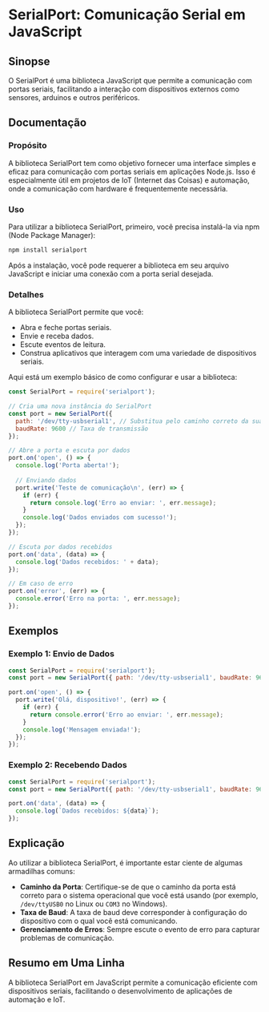 <!--
Meta Description: # SerialPort: Comunicação Serial em JavaScript ## Sinopse O SerialPort é uma biblioteca JavaScript que permite a comunicação com portas seriais, facil...
Meta Keywords: serialport, port, com, dados, biblioteca
-->

# SerialPort: Comunicação Serial em JavaScript

## Sinopse
O SerialPort é uma biblioteca JavaScript que permite a comunicação com portas seriais, facilitando a interação com dispositivos externos como sensores, arduinos e outros periféricos.

## Documentação

### Propósito
A biblioteca SerialPort tem como objetivo fornecer uma interface simples e eficaz para comunicação com portas seriais em aplicações Node.js. Isso é especialmente útil em projetos de IoT (Internet das Coisas) e automação, onde a comunicação com hardware é frequentemente necessária.

### Uso
Para utilizar a biblioteca SerialPort, primeiro, você precisa instalá-la via npm (Node Package Manager):

```bash
npm install serialport
```

Após a instalação, você pode requerer a biblioteca em seu arquivo JavaScript e iniciar uma conexão com a porta serial desejada.

### Detalhes
A biblioteca SerialPort permite que você:
- Abra e feche portas seriais.
- Envie e receba dados.
- Escute eventos de leitura.
- Construa aplicativos que interagem com uma variedade de dispositivos seriais.

Aqui está um exemplo básico de como configurar e usar a biblioteca:

```javascript
const SerialPort = require('serialport');

// Cria uma nova instância do SerialPort
const port = new SerialPort({
  path: '/dev/tty-usbserial1', // Substitua pelo caminho correto da sua porta
  baudRate: 9600 // Taxa de transmissão
});

// Abre a porta e escuta por dados
port.on('open', () => {
  console.log('Porta aberta!');
  
  // Enviando dados
  port.write('Teste de comunicação\n', (err) => {
    if (err) {
      return console.log('Erro ao enviar: ', err.message);
    }
    console.log('Dados enviados com sucesso!');
  });
});

// Escuta por dados recebidos
port.on('data', (data) => {
  console.log('Dados recebidos: ' + data);
});

// Em caso de erro
port.on('error', (err) => {
  console.error('Erro na porta: ', err.message);
});
```

## Exemplos

### Exemplo 1: Envio de Dados
```javascript
const SerialPort = require('serialport');
const port = new SerialPort({ path: '/dev/tty-usbserial1', baudRate: 9600 });

port.on('open', () => {
  port.write('Olá, dispositivo!', (err) => {
    if (err) {
      return console.error('Erro ao enviar: ', err.message);
    }
    console.log('Mensagem enviada!');
  });
});
```

### Exemplo 2: Recebendo Dados
```javascript
const SerialPort = require('serialport');
const port = new SerialPort({ path: '/dev/tty-usbserial1', baudRate: 9600 });

port.on('data', (data) => {
  console.log(`Dados recebidos: ${data}`);
});
```

## Explicação
Ao utilizar a biblioteca SerialPort, é importante estar ciente de algumas armadilhas comuns:
- **Caminho da Porta**: Certifique-se de que o caminho da porta está correto para o sistema operacional que você está usando (por exemplo, `/dev/ttyUSB0` no Linux ou `COM3` no Windows).
- **Taxa de Baud**: A taxa de baud deve corresponder à configuração do dispositivo com o qual você está comunicando.
- **Gerenciamento de Erros**: Sempre escute o evento de erro para capturar problemas de comunicação.

## Resumo em Uma Linha
A biblioteca SerialPort em JavaScript permite a comunicação eficiente com dispositivos seriais, facilitando o desenvolvimento de aplicações de automação e IoT.